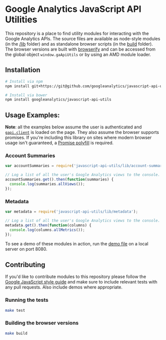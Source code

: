 Google Analytics JavaScript API Utilities
=========================================

This repository is a place to find utility modules for interacting with the Google Analytics APIs. The source files are available as node-style modules (in the [/lib](https://github.com/googleanalytics/javascript-api-utils/tree/master/lib) folder) and as standalone browser scripts (in the [build](https://github.com/googleanalytics/javascript-api-utils/tree/master/build) folder). The browser versions are built with [browserify](http://browserify.org/) and can be accessed from the global object `window.gaApiUtils` or by using an AMD module loader.

## Installation

```sh
# Install via npm
npm install git+https://git@github.com/googleanalytics/javascript-api-utils.git

# Install via bower
npm install googleanalytics/javascript-api-utils
```

## Usage Examples:

**Note**: all the examples below assume the user is authenticated and [`gapi.client`](https://developers.google.com/api-client-library/javascript/start/start-js) is loaded on the page. They also assume the browser supports promises. If you're including this library on sites where modern browser usage isn't guaranteed, a [Promise polyfill](https://github.com/addyosmani/es6-tools#polyfills) is required.

### Account Summaries

```js
var accountSummaries = require('javascript-api-utils/lib/account-summaries');

// Log a list of all the user's Google Analytics views to the console.
accountSummaries.get().then(function(summaries) {
  console.log(summaries.allViews());
});
```

### Metadata

```js
var metadata = require('javascript-api-utils/lib/metadata');

// Log a list of all the user's Google Analytics views to the console.
metadata.get().then(function(columns) {
  console.log(columns.allMetrics());
});
```

To see a demo of these modules in action, run the [demo file](https://github.com/googleanalytics/javascript-api-utils/blob/master/build/demo.html) on a local server on port 8080.

## Contributing

If you'd like to contribute modules to this repository please follow the [Google JavaScript style guide](https://google-styleguide.googlecode.com/svn/trunk/javascriptguide.xml) and make sure to include relevant tests with any pull requests. Also include demos where appropriate.

### Running the tests

```sh
make test
```

### Building the browser versions

```sh
make build
```
